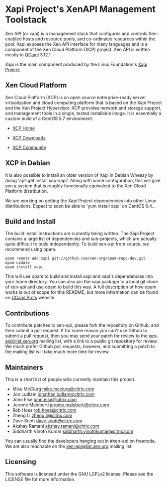Xapi Project's XenAPI Management Toolstack
==========================================

Xen API (or xapi) is a management stack that configures and controls
Xen-enabled hosts and resource pools, and co-ordinates resources
within the pool. Xapi exposes the Xen API interface for many
languages and is a component of the Xen Cloud Platform (XCP) project.
Xen API is written mostly in [OCaml](http://caml.inria.fr/ocaml/)
3.12.1.

Xapi is the main component produced by the Linux Foundation's
[Xapi Project](http://xenproject.org/developers/teams/xapi.html).

Xen Cloud Platform
------------------

Xen Cloud Platform (XCP) is an open source enterprise-ready server
virtualization and cloud computing platform that is based on the Xapi
Project and the Xen Project Hypervisor. XCP provides network and
storage support, and management tools in a single, tested installable
image. It is essentially a custom build of a CentOS 5.7 environment.

* [XCP Home](http://www.xen.org/products/cloudxen.html)

* [XCP Downloads](http://www.xen.org/download/xcp/index.html)

* [XCP Community](http://www.xen.org/products/xcp/community_and_support.html)

XCP in Debian
-------------

It is also possible to install an older version of Xapi in Debian
Wheezy by doing 'apt-get install xcp-xapi'. Along with some
configuration, this will give you a system that is roughly
functionally equivalent to the Xen Cloud Platform distribution.

We are working on getting the Xapi Project dependencies into other
Linux distributions. Expect to soon be able to 'yum install xapi' on
CentOS 6.4...

Build and Install
-----------------

The build install instructions are currently being written. The Xapi
Project contains a large list of dependencies and sub-projects, which
are actually quite difficult to build independently. To build xen-api
from source, we recommend using opam.

```
opam remote add xapi git://github.com/xen-org/opam-repo-dev.git
opam update
opam install xapi
```

This will use opam to build and install xapi and xapi's dependencies
into your home directory. You can also pin the xapi package to a local
git clone of xen-api and use opam to build this way. A full
description of how opam works is out of scope for this README, but
more information can be found on
[OCaml Pro's](http://www.ocamlpro.com/products/opam.html) website.

Contributions
-------------

To contribute patches to xen-api, please fork the repository on
Github, and then submit a pull request. If for some reason you can't
use Github to submit a pull request, then you may send your patch for
review to the xen-api@list.xen.org mailing list, with a link to a
public git repository for review. We much prefer Github pull requests,
however, and submitting a patch to the mailing list will take much
more time for review.

Maintainers
-----------

This is a short list of people who currently maintain this project.

* Mike McClurg <mike.mcclurg@citrix.com>
* Jon Ludlam <jonathan.ludlam@citrix.com>
* John Else <john.else@citrix.com>
* Jerome Maloberti <jerome.maloberti@citrix.com>
* Rob Hoes <rob.hoes@citrix.com>
* Zheng Li <zheng.li@citrix.com>
* Dave Scott <dave.scott@citrix.com>
* Akshay Ramani <akshay.ramani@citrix.com>
* Siddharth Vinoth Kumar <siddharth.vinothkumar@citrix.com>

You can usually find the developers hanging out in #xen-api on
freenode. We are also reachable on the xen-api@list.xen.org mailing
list.

Licensing
---------

This software is licensed under the GNU LGPLv2 license. Please see the
LICENSE file for more information.
